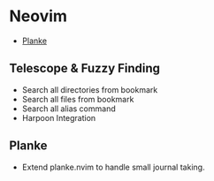# Neovim 

- [Planke](nvim#Planke)

## Telescope & Fuzzy Finding

- Search all directories from bookmark
- Search all files from bookmark
- Search all alias command
- Harpoon Integration

## Planke

- Extend planke.nvim to handle small journal taking.

